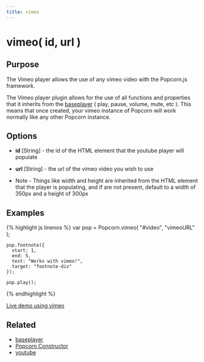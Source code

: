 ```yaml
---
title: vimeo
---
```

# vimeo( id, url ) #

## Purpose ##

The Vimeo player allows the use of any vimeo video with the Popcorn.js framework.

The Vimeo player plugin allows for the use of all functions and properties that it inherits from the [baseplayer](#baseplayer) ( play, pause, volume, mute, etc ).  This means that once created, your vimeo instance of Popcorn will work normally like any other Popcorn instance.

## Options ##

* **id** \[String\] - the id of the HTML element that the youtube player will populate
* **url** \[String\] - the url of the vimeo video you wish to use

* Note - Things like width and height are inherited from the HTML element that the player is populating, and if are not present, default to a width of 350px and a height of 300px

## Examples ##

{% highlight js linenos %}
    var pop = Popcorn.vimeo( "#video", "vimeoURL" );

    pop.footnote({
      start: 1,
      end: 5,
      text: "Works with vimeo!",
      target: "footnote-div"
    });

    pop.play();
{% endhighlight %}

[Live demo using vimeo](http://jsfiddle.net/popcornjs/fLAjF/)

## Related ##

* [baseplayer](#baseplayer)
* [Popcorn Constructor](/popcorn-docs/popcorn-constructor/)
* [youtube](#youtube)
